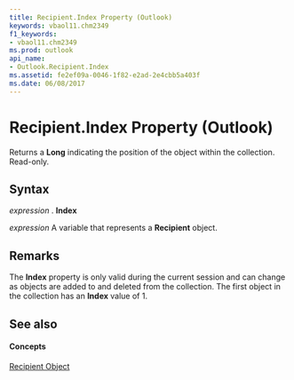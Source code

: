 ```yaml
---
title: Recipient.Index Property (Outlook)
keywords: vbaol11.chm2349
f1_keywords:
- vbaol11.chm2349
ms.prod: outlook
api_name:
- Outlook.Recipient.Index
ms.assetid: fe2ef09a-0046-1f82-e2ad-2e4cbb5a403f
ms.date: 06/08/2017
---
```



# Recipient.Index Property (Outlook)

Returns a  **Long** indicating the position of the object within the collection. Read-only.


## Syntax

 _expression_ . **Index**

 _expression_ A variable that represents a **Recipient** object.


## Remarks

The  **Index** property is only valid during the current session and can change as objects are added to and deleted from the collection. The first object in the collection has an **Index** value of 1.


## See also


#### Concepts


[Recipient Object](Outlook.Recipient.md)

